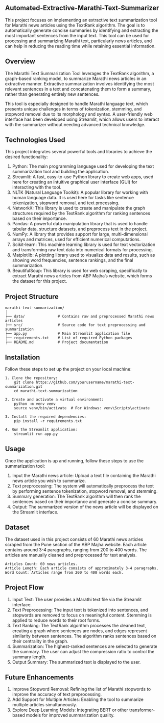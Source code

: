 ## Automated-Extractive-Marathi-Text-Summarizer

This project focuses on implementing an extractive text summarization tool for Marathi news articles using the TextRank algorithm. The goal is to automatically generate concise summaries by identifying and extracting the most important sentences from the input text. This tool can be used for processing and summarizing Marathi text, particularly news articles, and can help in reducing the reading time while retaining essential information.

## Overview

The Marathi Text Summarization Tool leverages the TextRank algorithm, a graph-based ranking model, to summarize Marathi news articles in an extractive manner. Extractive summarization involves identifying the most relevant sentences in a text and concatenating them to form a summary, rather than generating entirely new sentences.

This tool is especially designed to handle Marathi language text, which presents unique challenges in terms of tokenization, stemming, and stopword removal due to its morphology and syntax. A user-friendly web interface has been developed using Streamlit, which allows users to interact with the summarizer without needing advanced technical knowledge.

## Technologies Used

This project integrates several powerful tools and libraries to achieve the desired functionality:

1. Python: The main programming language used for developing the text summarization tool and building the application.
2. Streamlit: A fast, easy-to-use Python library to create web apps, used here for creating an intuitive graphical user interface (GUI) for interacting with the tool.
3. NLTK (Natural Language Toolkit): A popular library for working with human language data. It is used here for tasks like sentence tokenization, stopword removal, and text processing.
4. NetworkX: This library is used to create and manipulate the graph structures required by the TextRank algorithm for ranking sentences based on their importance.
5. Pandas: A powerful data manipulation library that is used to handle tabular data, structure datasets, and preprocess text in the project.
6. NumPy: A library that provides support for large, multi-dimensional arrays and matrices, used for efficient numerical computations.
7. Scikit-learn: This machine learning library is used for text vectorization and transforming raw text data into numerical formats for processing.
8. Matplotlib: A plotting library used to visualize data and results, such as showing word frequencies, sentence rankings, and the final summarization.
9. BeautifulSoup: This library is used for web scraping, specifically to extract Marathi news articles from ABP Majha’s website, which forms the dataset for this project.

## Project Structure

    marathi-text-summarization/
    │
    ├── data/               # Contains raw and preprocessed Marathi news articles
    ├── src/                # Source code for text preprocessing and summarization
    ├── app.py              # Main Streamlit application file
    ├── requirements.txt    # List of required Python packages
    ├── README.md           # Project documentation


## Installation

Follow these steps to set up the project on your local machine:

    1. Clone the repository:
        git clone https://github.com/yourusername/marathi-text-summarization.git
        cd marathi-text-summarization

    2. Create and activate a virtual environment:
        python -m venv venv
        source venv/bin/activate  # For Windows: venv\Scripts\activate

    3. Install the required dependencies:
        pip install -r requirements.txt

    4. Run the Streamlit application:
        streamlit run app.py


## Usage

Once the application is up and running, follow these steps to use the summarization tool:

1. Input the Marathi news article: Upload a text file containing the Marathi news article you wish to summarize.
2. Text preprocessing: The system will automatically preprocess the text by performing sentence tokenization, stopword removal, and stemming.
3. Summary generation: The TextRank algorithm will then rank the sentences based on their importance and generate a concise summary.
4. Output: The summarized version of the news article will be displayed on the Streamlit interface.

## Dataset

The dataset used in this project consists of 60 Marathi news articles scraped from the Pune section of the ABP Majha website. Each article contains around 3-4 paragraphs, ranging from 200 to 400 words. The articles are manually cleaned and preprocessed for text analysis.

    Articles Count: 60 news articles.
    Article Length: Each article consists of approximately 3-4 paragraphs.
    Word Count: Articles range from 200 to 400 words each.

## Project Flow

1. Input Text: The user provides a Marathi text file via the Streamlit interface.
2. Text Preprocessing: The input text is tokenized into sentences, and stopwords are removed to focus on    meaningful content. Stemming is applied to reduce words to their root forms.
3. Text Ranking: The TextRank algorithm processes the cleaned text, creating a graph where sentences are nodes, and edges represent similarity between sentences. The algorithm ranks sentences based on their centrality in the graph.
4. Summarization: The highest-ranked sentences are selected to generate the summary. The user can adjust the compression ratio to control the summary length.
5. Output Summary: The summarized text is displayed to the user.

## Future Enhancements

1. Improve Stopword Removal: Refining the list of Marathi stopwords to improve the accuracy of text preprocessing.
2. Add Support for Multiple Articles: Enabling the tool to summarize multiple articles simultaneously.
3. Explore Deep Learning Models: Integrating BERT or other transformer-based models for improved summarization quality.